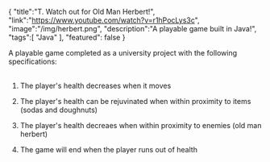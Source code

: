 {
    "title":"T. Watch out for Old Man Herbert!",
    "link":"https://www.youtube.com/watch?v=r1hPocLys3c",
    "image":"/img/herbert.png",
    "description":"A playable game built in Java!",
    "tags":[
          "Java"
        ],
    "featured": false
}


A playable game completed as a university project with the following specifications:    
&nbsp;  

1. The player's health decreases when it moves  

2. The player's health can be rejuvinated when within proximity to items (sodas and doughnuts)  

3. The player's health decreaes when within proximity to enemies (old man herbert)  

4. The game will end when the player runs out of health